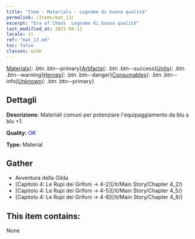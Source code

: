 ```yaml
---
title: "Item - Materials - Legname di buona qualità"
permalink: /Items/mat_13/
excerpt: "Era of Chaos  Legname di buona qualità"
last_modified_at: 2021-04-11
locale: it
ref: "mat_13.md"
toc: false
classes: wide
---
```

 [Materials](/it/Items/){: .btn .btn--primary}[Artifacts](/it/Items/Artifacts/){: .btn .btn--success}[Units](/it/Items/Units/){: .btn .btn--warning}[Heroes](/it/Items/Heroes/){: .btn .btn--danger}[Consumables](/it/Items/Consumables/){: .btn .btn--info}[Unknown](/it/Items/Unknown/){: .btn .btn--primary}

## Dettagli
 **Descrizione:** Materiali comuni per potenziare l'equipaggiamento da blu a blu +1.

 **Quality:** <span style="color: #0000CD">OK</span>

 **Type:** Material

## Gather

*    Avventura della Gilda 
*    [Capitolo 4: Le Rupi dei Grifoni -> 4-2](/it/Main Story/Chapter 4_2/) 
*    [Capitolo 4: Le Rupi dei Grifoni -> 4-5](/it/Main Story/Chapter 4_5/) 
*    [Capitolo 4: Le Rupi dei Grifoni -> 4-8](/it/Main Story/Chapter 4_8/) 

## This item contains:

  None

